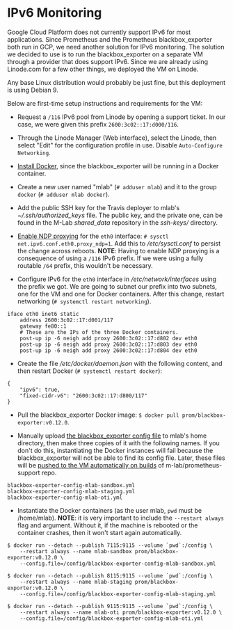 # IPv6 Monitoring

Google Cloud Platform does not currently support IPv6 for most applications.
Since Prometheus and the Prometheus blackbox\_exporter both run in GCP, we need
another solution for IPv6 monitoring. The solution we decided to use is to run
the blackbox\_exporter on a separate VM through a provider that does support
IPv6. Since we are already using Linode.com for a few other things, we deployed
the VM on Linode.

Any base Linux distribution would probably be just fine, but this deployment is
using Debian 9.

Below are first-time setup instructions and requirements for the VM:

* Request a `/116` IPv6 pool from Linode by opening a support ticket. In our
  case, we were given this prefix `2600:3c02::17:d000/116`.

* Through the Linode Manager (Web interface), select the Linode, then select
  "Edit" for the configuration profile in use. Disable `Auto-Configure
  Networking`.

* [Install Docker](https://docs.docker.com/install/linux/docker-ce/debian/),
  since the blackbox\_exporter will be running in a Docker container.

* Create a new user named "mlab" (`# adduser mlab`) and it to the group `docker`
  (`# adduser mlab docker`).

* Add the public SSH key for the Travis deployer to mlab's
  *~/.ssh/authorized_keys* file. The public key, and the private one, can be
  found in the M-Lab *shared_data* repository in the *ssh-keys/* directory.

* [Enable NDP
  proxying](https://docs.docker.com/v17.09/engine/userguide/networking/default_network/ipv6/#using-ndp-proxying)
  for the `eth0` interface: `# sysctl net.ipv6.conf.eth0.proxy_ndp=1`. Add this
  to _/etc/sysctl.conf_ to persist the change across reboots. **NOTE**: Having
  to enable NDP proxying is a consequence of using a `/116` IPv6 prefix. If we
  were using a fully routable `/64` prefix, this wouldn't be necessary.

* Configure IPv6 for the `eth0` interface in _/etc/network/interfaces_ using the
  prefix we got. We are going to subnet our prefix into two subnets, one for the
  VM and one for Docker containers. After this change, restart networking (`#
  systemctl restart networking`). 

```
iface eth0 inet6 static
    address 2600:3c02::17:d001/117 
    gateway fe80::1
    # These are the IPs of the three Docker containers.
    post-up ip -6 neigh add proxy 2600:3c02::17:d802 dev eth0
    post-up ip -6 neigh add proxy 2600:3c02::17:d803 dev eth0
    post-up ip -6 neigh add proxy 2600:3c02::17:d804 dev eth0
```
* Create the file _/etc/docker/daemon.json_ with the following content, and then
  restart Docker (`# systemctl restart docker`):

```
{
    "ipv6": true,
    "fixed-cidr-v6": "2600:3c02::17:d800/117"
}
```
* Pull the blackbox\_exporter Docker image: `$ docker pull
  prom/blackbox-exporter:v0.12.0`.

* Manually upload [the blackbox\_exporter config
  file](https://github.com/m-lab/prometheus-support/blob/master/config/federation/blackbox/config.yml)
  to mlab's home directory, then make three copies of it with the following
  names. If you don't do this, instantiating the Docker instances will fail
  because the blackbox\_exporter will not be able to find its config file.
  Later, these files will be [pushed to the VM automatically on
  builds](https://github.com/m-lab/prometheus-support/blob/master/deploy_bbe_config.sh)
  of m-lab/prometheus-support repo.
```
blackbox-exporter-config-mlab-sandbox.yml
blackbox-exporter-config-mlab-staging.yml
blackbox-exporter-config-mlab-oti.yml
```
* Instantiate the Docker containers (as the user mlab, `pwd` must be /home/mlab).
  **NOTE**: it is very important to include the `--restart always` flag and argument.
  Without it, if the machine is rebooted or the container crashes, then it won't
  start again automatically.
```
$ docker run --detach --publish 7115:9115 --volume `pwd`:/config \
    --restart always --name mlab-sandbox prom/blackbox-exporter:v0.12.0 \
    --config.file=/config/blackbox-exporter-config-mlab-sandbox.yml

$ docker run --detach --publish 8115:9115 --volume `pwd`:/config \
    --restart always --name mlab-staging prom/blackbox-exporter:v0.12.0 \
    --config.file=/config/blackbox-exporter-config-mlab-staging.yml

$ docker run --detach --publish 9115:9115 --volume `pwd`:/config \
    --restart always --name mlab-oti prom/blackbox-exporter:v0.12.0 \
    --config.file=/config/blackbox-exporter-config-mlab-oti.yml
```
